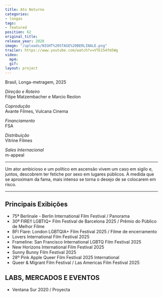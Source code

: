 ```yaml
---
title: Ato Noturno
categories:
- longas
tags:
- featured
position: 62
original_title: 
release_year: 2028
image: "/uploads/NIGHT%20STAGE%20BERLINALE.png"
trailer: https://www.youtube.com/watch?v=VTE154fm5Wg
video:
  mp4: 
  gif: 
layout: project
---
```


Brasil, Longa-metragem, 2025

*Direção e Roteiro*\
Filipe Matzembacher e Marcio Reolon

*Coprodução*\
Avante Filmes, Vulcana Cinema

*Financiamento*\
FSA

*Distribuição*\
Vitrine Filmes

*Sales Internacional*\
m-appeal

***

Um ator ambicioso e um político em ascensão vivem um caso em sigilo e, juntos, descobrem ter fetiche por sexo em lugares públicos. À medida que se aproximam da fama, mais intenso se torna o desejo de se colocarem em risco.

***

## Principais Exibições

* 75ª Berlinale - Berlin International Film Festival / Panorama
* 30ª FIRE!! LGBTIQ+ Film Festival de Barcelona 2025 / Prêmio do Público de Melhor Filme
* BFI Flare: London LGBTQIA+ Film Festival 2025 / Filme de encerramento
* Lovers International Film Festival 2025
* Frameline: San Francisco International LGBTQ Film Festival 2025 
* New Horizons International Film Festival 2025
* Sunny Bunny Film Festival 2025 
* 28º Pink Apple Queer Film Festival 2025 International 
* Queer & Migrant Film Festival / Las Americas Film Festival 2025 


## LABS, MERCADOS E EVENTOS

* Ventana Sur 2020 / Proyecta